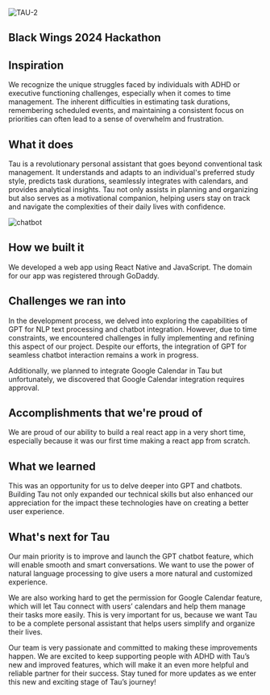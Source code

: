 ![TAU-2](https://github.com/TauScheduler/Tau/assets/115187680/3f24a21a-5141-440f-8f2a-e675abf7ad9d)
## Black Wings 2024 Hackathon

## Inspiration
We recognize the unique struggles faced by individuals with ADHD or executive functioning challenges, especially when it comes to time management. The inherent difficulties in estimating task durations, remembering scheduled events, and maintaining a consistent focus on priorities can often lead to a sense of overwhelm and frustration.

## What it does
Tau is a revolutionary personal assistant that goes beyond conventional task management. It understands and adapts to an individual's preferred study style, predicts task durations, seamlessly integrates with calendars, and provides analytical insights. Tau not only assists in planning and organizing but also serves as a motivational companion, helping users stay on track and navigate the complexities of their daily lives with confidence.

![chatbot](https://github.com/TauScheduler/Tau/assets/115187680/540fbec2-1c5d-4cf9-90fa-7eb18a203e97)


## How we built it
We developed a web app using React Native and JavaScript. The domain for our app was registered through GoDaddy. 

## Challenges we ran into
In the development process, we delved into exploring the capabilities of GPT for NLP text processing and chatbot integration. However, due to time constraints, we encountered challenges in fully implementing and refining this aspect of our project. Despite our efforts, the integration of GPT for seamless chatbot interaction remains a work in progress.

Additionally, we planned to integrate Google Calendar in Tau but unfortunately, we discovered that Google Calendar integration requires approval.  

## Accomplishments that we're proud of
We are proud of our ability to build a real react app in a very short time, especially because it was our first time making a react app from scratch.

## What we learned
This was an opportunity for us to delve deeper into GPT and chatbots. Building Tau not only expanded our technical skills but also enhanced our appreciation for the impact these technologies have on creating a better user experience.

## What's next for Tau
Our main priority is to improve and launch the GPT chatbot feature, which will enable smooth and smart conversations. We want to use the power of natural language processing to give users a more natural and customized experience.

We are also working hard to get the permission for Google Calendar feature, which will let Tau connect with users’ calendars and help them manage their tasks more easily. This is very important for us, because we want Tau to be a complete personal assistant that helps users simplify and organize their lives.

Our team is very passionate and committed to making these improvements happen. We are excited to keep supporting people with ADHD with Tau’s new and improved features, which will make it an even more helpful and reliable partner for their success. Stay tuned for more updates as we enter this new and exciting stage of Tau’s journey!
